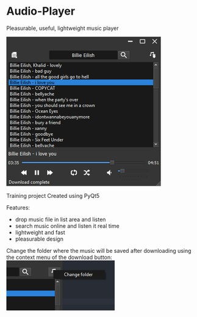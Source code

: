 # Audio-Player

Pleasurable, useful, lightweight music player

![Interface](https://raw.githubusercontent.com/bugsbringer/Audio-Player/master/data/screenshot.png)

Training project
Created using PyQt5

Features:
  - drop music file in list area and listen
  - search music online and listen it real time
  - lightweight and fast
  - pleasurable design

Change the folder where the music will be saved after downloading using the context menu of the download button:
![Change download folder](https://raw.githubusercontent.com/bugsbringer/Audio-Player/master/data/sreenshot_change_folder.png)
